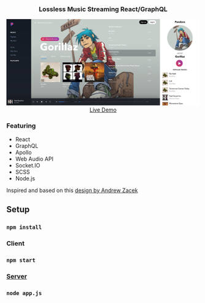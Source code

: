 <h3 align="center">Lossless Music Streaming React/GraphQL</h3>  
<p align="center">  
  <a href="http://176.117.210.233:5000/artist/2"><img src="https://raw.githubusercontent.com/melang982/musicapp-client/main/screenshots/screenshot.png"></a>
  <a href="http://176.117.210.233:5000/artist/2">Live Demo</a>
</p>



### Featuring
- React
- GraphQL
- Apollo
- Web Audio API
- Socket.IO
- SCSS
- Node.js

Inspired and based on this [design by Andrew Zacek](https://dribbble.com/shots/4746931-Music-Player-Challenge)

## Setup
### `npm install`

### Client
### `npm start`
### [Server](https://github.com/melang982/musicapp-server) 
### `node app.js`
